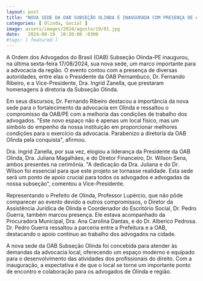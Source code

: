 ```yaml
---
layout: post
title: "NOVA SEDE DA OAB SUBSEÇÃO OLINDA É INAUGURADA COM PRESENÇA DE AUTORIDADES E ADVOGADOS OLINDENSES"
categories: [ Olinda, Social ]
image: assets/images/2024/agosto/19/01.jpg
date:   2024-08-19  10:20:00 -0300
#tags: [ featured ]
---
```

A Ordem dos Advogados do Brasil (OAB) Subseção Olinda-PE inaugurou, na última sexta-feira 17/08/2024, sua nova sede, um marco importante para a advocacia da região. O evento contou com a presença de diversas autoridades, entre elas o Presidente da OAB Pernambuco, Dr. Fernando Ribeiro, e a Vice-Presidente, Dra. Ingrid Zanella, que prestaram homenagens à diretoria da Subseção Olinda.

Em seus discursos, Dr. Fernando Ribeiro destacou a importância da nova sede para o fortalecimento da advocacia em Olinda e ressaltou o compromisso da OAB/PE com a melhoria das condições de trabalho dos advogados. "Este novo espaço não é apenas um local físico, mas um símbolo do empenho da nossa instituição em proporcionar melhores condições para o exercício da advocacia. Parabenizo a diretoria da OAB Olinda pela conquista", afirmou.

Dra. Ingrid Zanella, por sua vez, elogiou a liderança da Presidente da OAB Olinda, Dra. Juliana Magalhães, e do Diretor Financeiro, Dr. Wilson Sena, ambos presentes na cerimônia. "A dedicação da Dra. Juliana e do Dr. Wilson foi essencial para que este projeto se tornasse realidade. Esta sede será um ponto de apoio crucial para todos os advogados e advogadas da nossa subseção", comentou a Vice-Presidente.

Representando o Prefeito de Olinda, Professor Lupércio, que não pôde comparecer ao evento devido a outros compromissos, o Diretor da Assistência Jurídica de Olinda e Coordenador do Escritório Social, Dr. Pedro Guerra, também marcou presença. Ele estava acompanhado da Procuradora Municipal, Dra. Ana Carolina Dantas, e do Dr. Alberico Pedrosa. Dr. Pedro Guerra ressaltou a parceria entre a Prefeitura e a OAB, destacando o apoio contínuo ao trabalho dos advogados na cidade.

A nova sede da OAB Subseção Olinda foi concebida para atender às demandas da advocacia local, oferecendo um espaço moderno e equipado para o desenvolvimento das atividades dos profissionais do direito. Com a inauguração, a expectativa é de que o local se torne um importante ponto de encontro e colaboração para os advogados de Olinda e região.
